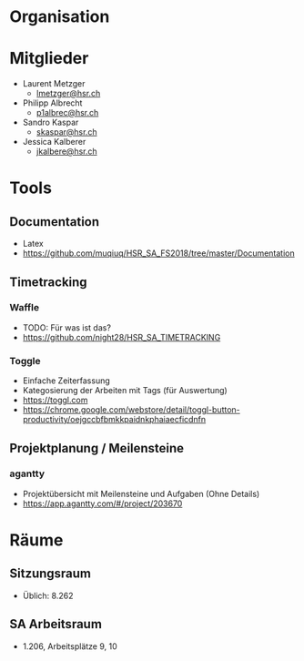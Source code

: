 # Organisation

# Mitglieder
 - Laurent Metzger
     + lmetzger@hsr.ch
 - Philipp Albrecht
     + p1albrec@hsr.ch
 - Sandro Kaspar
     + skaspar@hsr.ch
 - Jessica Kalberer
     + jkalbere@hsr.ch

# Tools

## Documentation
 - Latex
 - https://github.com/muqiuq/HSR_SA_FS2018/tree/master/Documentation


## Timetracking

### Waffle
 - TODO: Für was ist das?
 - https://github.com/night28/HSR_SA_TIMETRACKING

### Toggle
 - Einfache Zeiterfassung
 - Kategosierung der Arbeiten mit Tags (für Auswertung)
 - https://toggl.com
 - https://chrome.google.com/webstore/detail/toggl-button-productivity/oejgccbfbmkkpaidnkphaiaecficdnfn

## Projektplanung / Meilensteine

### agantty
 - Projektübersicht mit Meilensteine und Aufgaben (Ohne Details)
 - https://app.agantty.com/#/project/203670

# Räume

## Sitzungsraum
 - Üblich: 8.262

## SA Arbeitsraum
 - 1.206, Arbeitsplätze 9, 10 